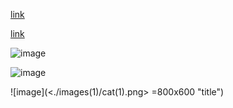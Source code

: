 [link](<./images(1)/cat(1).png>)

[link](<./images(1)/cat(1).png> "title")

![image](<./images(1)/cat(1).png>)

![image](<./images(1)/cat(1).png> "title")

![image](<./images(1)/cat(1).png> =800x600 "title")
